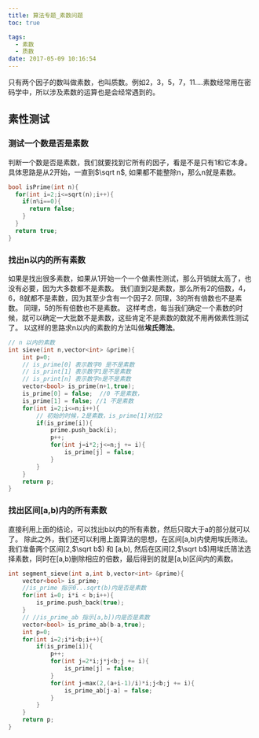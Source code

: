 ```yaml
---
title: 算法专题_素数问题
toc: true

tags:
  - 素数
  - 质数
date: 2017-05-09 10:16:54
---
```


只有两个因子的数叫做素数，也叫质数。例如2，3，5，7，11....素数经常用在密码学中，所以涉及素数的运算也是会经常遇到的。

<!--more-->

## 素性测试

### 测试一个数是否是素数

判断一个数是否是素数，我们就要找到它所有的因子，看是不是只有1和它本身。具体思路是从2开始，一直到$\sqrt n$, 如果都不能整除n，那么n就是素数。

```c
bool isPrime(int n){
  for(int i=2;i<=sqrt(n);i++){
    if(n%i==0){
      return false;
    }
  }
  return true;
}
```

### 找出n以内的所有素数

如果是找出很多素数，如果从1开始一个一个做素性测试，那么开销就太高了，也没有必要，因为大多数都不是素数。
我们直到2是素数，那么所有2的倍数，4，6，8就都不是素数，因为其至少含有一个因子2.
同理，3的所有倍数也不是素数。
同理，5的所有倍数也不是素数。
这样考虑，每当我们确定一个素数的时候，就可以确定一大批数不是素数，这些肯定不是素数的数就不用再做素性测试了。
以这样的思路求n以内的素数的方法叫做**埃氏筛法**。

```c
// n 以内的素数
int sieve(int n,vector<int> &prime){
    int p=0;
    // is_prime[0] 表示数字0 是不是素数
    // is_print[1] 表示数字1是不是素数
    // is_print[n] 表示数字n是不是素数
    vector<bool> is_prime(n+1,true);
    is_prime[0] = false;  //0 不是素数，
    is_prime[1] = false; //1 不是素数
    for(int i=2;i<=n;i++){
        // 初始的时候，2是素数，is_prime[1]对应2
        if(is_prime[i]){
            prime.push_back(i);
            p++;
            for(int j=i*2;j<=n;j += i){
                is_prime[j] = false;
            }
        }
    }
    return p;
}
```

### 找出区间[a,b)内的所有素数

直接利用上面的结论，可以找出b以内的所有素数，然后只取大于a的部分就可以了。
除此之外，我们还可以利用上面算法的思想，在区间[a,b)内使用埃氏筛法。
我们准备两个区间[2,$\sqrt b$) 和 [a,b), 然后在区间[2,$\sqrt b$)用埃氏筛法选择素数，同时在[a,b)删除相应的倍数，最后得到的就是[a,b)区间内的素数。
```c
int segment_sieve(int a,int b,vector<int> &prime){
    vector<bool> is_prime;
    //is_prime 指示0...sqrt(b)内是否是素数
    for(int i=0; i*i < b;i++){
        is_prime.push_back(true);
    }
    // //is_prime_ab 指示[a,b])内是否是素数
    vector<bool> is_prime_ab(b-a,true);
    int p=0;
    for(int i=2;i*i<b;i++){
        if(is_prime[i]){
            p++;
            for(int j=2*i;j*j<b;j += i){
                is_prime[j] = false;
            }
            for(int j=max(2,(a+i-1)/i)*i;j<b;j += i){
                is_prime_ab[j-a] = false;
            }
        }
    }
    return p;
}
```
